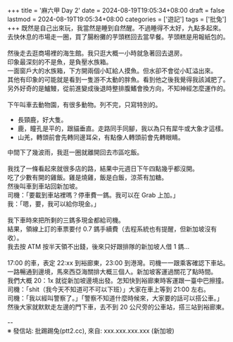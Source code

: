 +++
title = '麻六甲 Day 2'
date = 2024-08-19T19:05:34+08:00
draft = false
lastmod = 2024-08-19T19:05:34+08:00
categories = ['遊記']
tags = ['批兔']
+++
既然是自己出來玩，我當然是睡到自然醒。不過睡得不太好，九點多起來。<br>
去快休息的市場走一圈，買了腸粉攤的芋頭糕回去當早餐。芋頭糕是用報紙包的。<br>
<br>
然後走去逛商場裡的海生館。我只逛大概一小時就急著回去退房。<br>
印象最深刻的不是魚，是負壓水族箱。<br>
一面窗戶大的水族箱，下方開兩個小缸給人摸魚。但水卻不會從小缸溢出來。<br>
其他有印象的可能就是看到一隻游不太動的胖魚。看到他之後我覺得我該減肥了。<br>
另外好奇的是鱸鰻，從前進變成後退時整排腹鰭會換方向，不知神經怎麼運作的。<br>
<br>
下午叫車去動物園，有很多動物。列不完，只寫特別的。<br>
- 長頸鹿，好大隻。<br>
- 鹿，瞳孔是平的，跟貓垂直。走路同手同腳，我以為只有犀牛或大象才這樣。<br>
- 山羌，轉頭前會先轉同邊耳朵，有點像人轉頭前會先轉眼睛。<br>

中間下了幾波雨，我逛一圈就離開回去市區吃飯。<br>
<br>
我找了一條看起來就很多店的路，結果中元週日下午四點幾乎都沒開。<br>
吃了少數有開的雞飯。雞是燒雞，飯是白飯，涼茶有加糖。<br>
然後叫車到車站回新加坡。<br>
司機：「要載到車站裡嗎？停車費一鎷。我可以在 Grab 上加。」<br>
我：「嗯，要，我可以給你現金。」<br>
<br>
我下車時來把所剩的三鎷多現金都給司機。<br>
結果，領線上訂的車票要付 0.7 鎷手續費（去程系統也有提醒，但新加坡沒有收）。<br>
我去按 ATM 按半天領不出錢，後來只好跟排隊的新加坡人借 1 鎷…<br>
<br>
17:00 的車，表定 22:xx 到裕廊東，23:00 到港灣。司機一一跟乘客確認下車站。<br>
一路暢通到邊境，馬來西亞海關排大概三個人。新加坡客運過關花了點時間。<br>
我們大概 20：1x 就從新加坡邊境出發。怎知快到裕廊東時客運跟一臺中巴擦撞。<br>
司機：「shit（我今天不知道可不可以下班）」大家在車上等到 21:00 左右。<br>
司機：「我以經叫警察了。」「警察不知道什麼時候來，大家要的話可以搭公車。」<br>
然後大家就默默走左邊的門下車，去不到 20 公尺旁的公車站，搭三站到裕廊東。<br>
<br>
--<br>
※ 發信站: 批踢踢兔(ptt2.cc), 來自: xxx.xxx.xxx.xxx (新加坡)<br>
